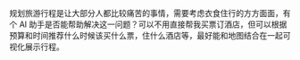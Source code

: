 规划旅游行程是让大部分人都比较痛苦的事情，需要考虑衣食住行的方方面面，有个 AI 助手是否能帮助解决这一问题？可以不用直接帮我买票订酒店，但可以根据预算和时间推荐什么时候该买什么票，住什么酒店等，最好能和地图结合在一起可视化展示行程。